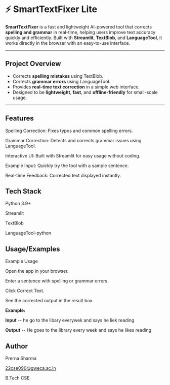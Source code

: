 # ⚡ SmartTextFixer Lite

**SmartTextFixer** is a fast and lightweight AI-powered tool that corrects **spelling and grammar** in real-time, helping users improve text accuracy quickly and efficiently. Built with **Streamlit**, **TextBlob**, and **LanguageTool**, it works directly in the browser with an easy-to-use interface.  

---

## Project Overview
- Corrects **spelling mistakes** using TextBlob.  
- Corrects **grammar errors** using LanguageTool.  
- Provides **real-time text correction** in a simple web interface.  
- Designed to be **lightweight**, **fast**, and **offline-friendly** for small-scale usage.  

---
## Features
Spelling Correction: Fixes typos and common spelling errors.

Grammar Correction: Detects and corrects grammar issues using LanguageTool.

Interactive UI: Built with Streamlit for easy usage without coding.

Example Input: Quickly try the tool with a sample sentence.

Real-time Feedback: Corrected text displayed instantly.

## Tech Stack

Python 3.9+

Streamlit

TextBlob

LanguageTool-python
## Usage/Examples
Example Usage

Open the app in your browser.

Enter a sentence with spelling or grammar errors.

Click Correct Text.

See the corrected output in the result box.

**Example:**

**Input** --
he go to the libary everywek and says he liek reading

**Output** -- He goes to the library every week and says he likes reading

## Author

Prerna Sharma

22cse090@gweca.ac.in

B.Tech CSE
